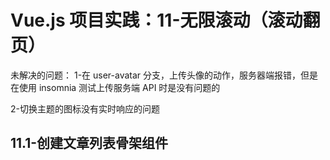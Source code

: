 # Vue.js 项目实践：11-无限滚动（滚动翻页）

未解决的问题：
1-在 user-avatar 分支，上传头像的动作，服务器端报错，但是在使用 insomnia 测试上传服务端 API 时是没有问题的

2-切换主题的图标没有实时响应的问题

## 11.1-创建文章列表骨架组件
